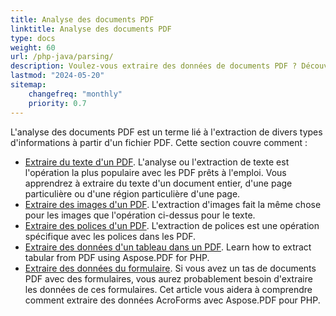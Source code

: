 ```yaml
---
title: Analyse des documents PDF 
linktitle: Analyse des documents PDF
type: docs
weight: 60
url: /php-java/parsing/
description: Voulez-vous extraire des données de documents PDF ? Découvrez diverses méthodes d'extraction de données PDF avec Aspose.PDF pour PHP.
lastmod: "2024-05-20"
sitemap:
    changefreq: "monthly"
    priority: 0.7
---
```


L'analyse des documents PDF est un terme lié à l'extraction de divers types d'informations à partir d'un fichier PDF. Cette section couvre comment :

- [Extraire du texte d'un PDF](/pdf/php-java/extract-text-from-pdf/). L'analyse ou l'extraction de texte est l'opération la plus populaire avec les PDF prêts à l'emploi. Vous apprendrez à extraire du texte d'un document entier, d'une page particulière ou d'une région particulière d'une page.
- [Extraire des images d'un PDF](/pdf/php-java/extract-images-from-the-pdf-file/). L'extraction d'images fait la même chose pour les images que l'opération ci-dessus pour le texte.
- [Extraire des polices d'un PDF](/pdf/php-java/extract-fonts-from-pdf/). L'extraction de polices est une opération spécifique avec les polices dans les PDF.
- [Extraire des données d'un tableau dans un PDF](/pdf/php-java/extract-data-from-table-in-pdf/).
 Learn how to extract tabular from PDF using Aspose.PDF for PHP.  
- [Extraire des données du formulaire](/pdf/php-java/extract-data-from-acroform/). Si vous avez un tas de documents PDF avec des formulaires, vous aurez probablement besoin d'extraire les données de ces formulaires. Cet article vous aidera à comprendre comment extraire des données AcroForms avec Aspose.PDF pour PHP.